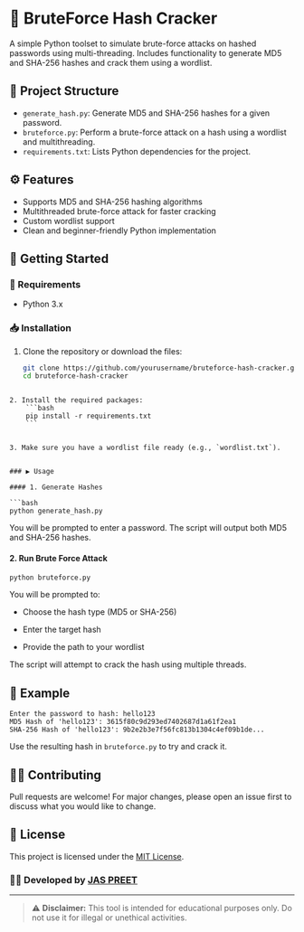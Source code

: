 
# 🔐 BruteForce Hash Cracker

A simple Python toolset to simulate brute-force attacks on hashed passwords using multi-threading. Includes functionality to generate MD5 and SHA-256 hashes and crack them using a wordlist.

## 📂 Project Structure

- `generate_hash.py`: Generate MD5 and SHA-256 hashes for a given password.
- `bruteforce.py`: Perform a brute-force attack on a hash using a wordlist and multithreading.
- `requirements.txt`: Lists Python dependencies for the project.

## ⚙️ Features

- Supports MD5 and SHA-256 hashing algorithms
- Multithreaded brute-force attack for faster cracking
- Custom wordlist support
- Clean and beginner-friendly Python implementation

## 🚀 Getting Started

### 🔧 Requirements

- Python 3.x

### 📥 Installation

1. Clone the repository or download the files:
   ```bash
   git clone https://github.com/yourusername/bruteforce-hash-cracker.git
   cd bruteforce-hash-cracker
```

2. Install the required packages:
    ```bash
    pip install -r requirements.txt
    ```
    
    
3. Make sure you have a wordlist file ready (e.g., `wordlist.txt`).
    

### ▶️ Usage

#### 1. Generate Hashes

```bash
python generate_hash.py
```

You will be prompted to enter a password. The script will output both MD5 and SHA-256 hashes.

#### 2. Run Brute Force Attack

```bash
python bruteforce.py
```

You will be prompted to:

- Choose the hash type (MD5 or SHA-256)
    
- Enter the target hash
    
- Provide the path to your wordlist
    

The script will attempt to crack the hash using multiple threads.

## 🧪 Example

```
Enter the password to hash: hello123
MD5 Hash of 'hello123': 3615f80c9d293ed7402687d1a61f2ea1
SHA-256 Hash of 'hello123': 9b2e2b3e7f56fc813b1304c4ef09b1de...
```

Use the resulting hash in `bruteforce.py` to try and crack it.

## 🙋‍♂️ Contributing

Pull requests are welcome! For major changes, please open an issue first to discuss what you would like to change.

## 📜 License

This project is licensed under the [MIT License](https://chatgpt.com/c/LICENSE).

### 👨‍💻 Developed by [JAS PREET](https://github.com/jaspreet-infosec)

---

> ⚠️ **Disclaimer:** This tool is intended for educational purposes only. Do not use it for illegal or unethical activities.

